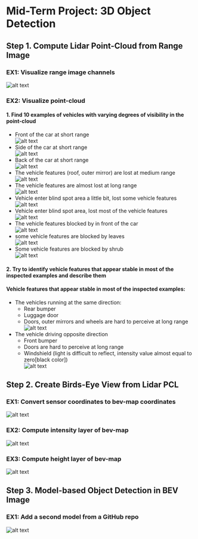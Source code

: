 # Mid-Term Project: 3D Object Detection

## Step 1. Compute Lidar Point-Cloud from Range Image

### EX1: Visualize range image channels 
![alt text](https://github.com/GavinChuan9/nd013-c2-fusion-starter/blob/ID_S1_EX1/img/midterm/S1_EX1.png?raw=true)

### EX2: Visualize point-cloud
#### 1. Find 10 examples of vehicles with varying degrees of visibility in the point-cloud
* Front of the car at short range<br/>
![alt text](https://github.com/GavinChuan9/nd013-c2-fusion-starter/blob/ID_S1_EX2/img/midterm/1.png?raw=true)
* Side of the car at short range<br/>
![alt text](https://github.com/GavinChuan9/nd013-c2-fusion-starter/blob/ID_S1_EX2/img/midterm/2.png?raw=true)
* Back of the car at short range<br/>
![alt text](https://github.com/GavinChuan9/nd013-c2-fusion-starter/blob/ID_S1_EX2/img/midterm/3.png?raw=true)
* The vehicle features (roof, outer mirror) are lost at medium range<br/>
![alt text](https://github.com/GavinChuan9/nd013-c2-fusion-starter/blob/ID_S1_EX2/img/midterm/4_new.png?raw=true)
* The vehicle features are almost lost at long range<br/>
![alt text](https://github.com/GavinChuan9/nd013-c2-fusion-starter/blob/ID_S1_EX2/img/midterm/5_new.png?raw=true)
* Vehicle enter blind spot area a little bit, lost some vehicle features<br/>
![alt text](https://github.com/GavinChuan9/nd013-c2-fusion-starter/blob/ID_S1_EX2/img/midterm/6.png?raw=true)
* Vehicle enter blind spot area, lost most of the vehicle features<br/>
![alt text](https://github.com/GavinChuan9/nd013-c2-fusion-starter/blob/ID_S1_EX2/img/midterm/7.png?raw=true)
* The vehicle features blocked by in front of the car<br/>
![alt text](https://github.com/GavinChuan9/nd013-c2-fusion-starter/blob/ID_S1_EX2/img/midterm/8.png?raw=true)
* some vehicle features are blocked by leaves<br/>
![alt text](https://github.com/GavinChuan9/nd013-c2-fusion-starter/blob/ID_S1_EX2/img/midterm/9_new.png?raw=true)
* Some vehicle features are blocked by shrub<br/>
![alt text](https://github.com/GavinChuan9/nd013-c2-fusion-starter/blob/ID_S1_EX2/img/midterm/10_new.png?raw=true)
#### 2. Try to identify vehicle features that appear stable in most of the inspected examples and describe them
#### Vehicle features that appear stable in most of the inspected examples:
* The vehicles running at the same direction:<br/>
    * Rear bumper<br/>
    * Luggage door<br/>
    * Doors, outer mirrors and wheels are hard to perceive at long range<br/>
![alt text](https://github.com/GavinChuan9/nd013-c2-fusion-starter/blob/ID_S1_EX2/img/midterm/2_1.png?raw=true)
* The vehicle driving opposite direction<br/>
    * Front bumper<br/>
    * Doors are hard to perceive at long range<br/>
    * Windshield (light is difficult to reflect, intensity value almost equal to zero[black color])<br/>
![alt text](https://github.com/GavinChuan9/nd013-c2-fusion-starter/blob/ID_S1_EX2/img/midterm/2_2.png?raw=true)

## Step 2. Create Birds-Eye View from Lidar PCL

### EX1: Convert sensor coordinates to bev-map coordinates
![alt text](https://github.com/GavinChuan9/nd013-c2-fusion-starter/blob/ID_S2_EX1/img/midterm/S2_EX1.png?raw=true)

### EX2: Compute intensity layer of bev-map
![alt text](https://github.com/GavinChuan9/nd013-c2-fusion-starter/blob/ID_S2_EX2/img/midterm/S2_EX2.png?raw=true)

### EX3: Compute height layer of bev-map
![alt text](https://github.com/GavinChuan9/nd013-c2-fusion-starter/blob/ID_S2_EX3/img/midterm/S2_EX3.png?raw=true)

## Step 3. Model-based Object Detection in BEV Image

### EX1: Add a second model from a GitHub repo
![alt text](https://github.com/GavinChuan9/nd013-c2-fusion-starter/blob/ID_S3_EX1/img/midterm/S3_EX1.png?raw=true)
